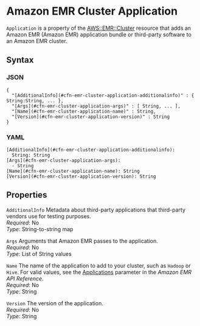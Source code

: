 # Amazon EMR Cluster Application<a name="aws-properties-emr-cluster-application"></a>

`Application` is a property of the [AWS::EMR::Cluster](aws-resource-emr-cluster.md) resource that adds an Amazon EMR \(Amazon EMR\) application bundle or third\-party software to an Amazon EMR cluster\.

## Syntax<a name="w13ab1c21c10d141c13c15b5"></a>

### JSON<a name="aws-properties-emr-cluster-application-syntax.json"></a>

```
{
  "[AdditionalInfo](#cfn-emr-cluster-application-additionalinfo)" : { String:String, ... },
  "[Args](#cfn-emr-cluster-application-args)" : [ String, ... ],
  "[Name](#cfn-emr-cluster-application-name)" : String,
  "[Version](#cfn-emr-cluster-application-version)" : String
}
```

### YAML<a name="aws-properties-emr-cluster-application-syntax.yaml"></a>

```
[AdditionalInfo](#cfn-emr-cluster-application-additionalinfo):
  String: String
[Args](#cfn-emr-cluster-application-args):
  - String
[Name](#cfn-emr-cluster-application-name): String
[Version](#cfn-emr-cluster-application-version): String
```

## Properties<a name="w13ab1c21c10d141c13c15b7"></a>

`AdditionalInfo`  <a name="cfn-emr-cluster-application-additionalinfo"></a>
Metadata about third\-party applications that third\-party vendors use for testing purposes\.  
*Required*: No  
*Type*: String\-to\-string map

`Args`  <a name="cfn-emr-cluster-application-args"></a>
Arguments that Amazon EMR passes to the application\.  
*Required*: No  
*Type*: List of String values

`Name`  <a name="cfn-emr-cluster-application-name"></a>
The name of the application to add to your cluster, such as `Hadoop` or `Hive`\. For valid values, see the [Applications](https://docs.aws.amazon.com/ElasticMapReduce/latest/API/API_RunJobFlow.html) parameter in the *Amazon EMR API Reference*\.  
*Required*: No  
*Type*: String

`Version`  <a name="cfn-emr-cluster-application-version"></a>
The version of the application\.  
*Required*: No  
*Type*: String